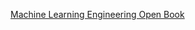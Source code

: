 
[Machine Learning Engineering Open Book](https://github.com/stas00/ml-engineering#machine-learning-engineering-open-book)
